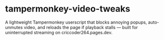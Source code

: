 # tampermonkey-video-tweaks
A lightweight Tampermonkey userscript that blocks annoying popups, auto-unmutes video, and reloads the page if playback stalls — built for uninterrupted streaming on criccoder264.pages.dev.
